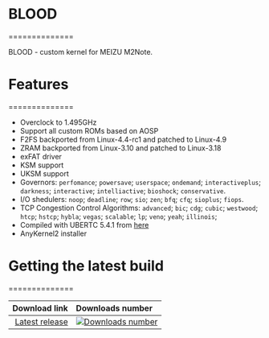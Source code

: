 # BLOOD
==============

BLOOD - custom kernel for MEIZU M2Note.

# Features
==============

* Overclock to 1.495GHz
* Support all custom ROMs based on AOSP
* F2FS backported from Linux-4.4-rc1 and patched to Linux-4.9
* ZRAM backported from Linux-3.10 and patched to Linux-3.18
* exFAT driver 
* KSM support
* UKSM support
* Governors:
  `perfomance`;
  `powersave`;
  `userspace`;
  `ondemand`;
  `interactiveplus`;
  `darkness`;
  `interactive`;
  `intelliactive`;
  `bioshock`;
  `conservative`.
* I/O shedulers:
  `noop`;
  `deadline`;
  `row`;
  `sio`;
  `zen`;
  `bfq`;
  `cfq`;
  `sioplus`;
  `fiops`.
* TCP Congestion Control Algorithms:
  `advanced`;
  `bic`;
  `cdg`;
  `cubic`;
  `westwood`;
  `htcp`;
  `hstcp`;
  `hybla`;
  `vegas`;
  `scalable`;
  `lp`;
  `veno`;
  `yeah`;
  `illinois`;
* Compiled with UBERTC 5.4.1 from [here](https://bitbucket.org/mdalexca/aarch64-linux-android-5.x)
* AnyKernel2 installer

# Getting the latest build
==============

|Download link|Downloads number|
|----:|:-----|
|[Latest release](https://github.com/AlexLartsev19/blood_m2note/releases/latest)|[![Downloads number](https://img.shields.io/github/downloads/alexlartsev19/blood_m2note/latest/total.svg?maxAge=86400)](https://github.com/AlexLartsev19/blood_m2note/releases/latest)|


